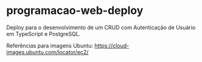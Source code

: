 # programacao-web-deploy
Deploy para o desenvolvimento de um CRUD com Autenticação de Usuário em TypeScript e PostgreSQL.

Referências para imagens Ubuntu:
https://cloud-images.ubuntu.com/locator/ec2/
